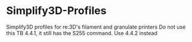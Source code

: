 # Simplify3D-Profiles
Simplify3D profiles for re:3D's filament and granulate printers
Do not use this TB 4.4.1, it still has the S255 command. Use 4.4.2 instead
